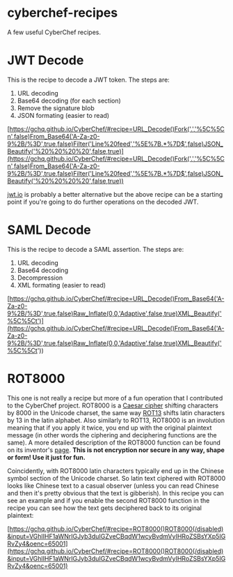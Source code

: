 # cyberchef-recipes

A few useful CyberChef recipes.

# JWT Decode

This is the recipe to decode a JWT token. The steps are:
1. URL decoding
2. Base64 decoding (for each section)
3. Remove the signature blob
4. JSON formating (easier to read)

[https://gchq.github.io/CyberChef/#recipe=URL_Decode()Fork('.','%5C%5Cn',false)From_Base64('A-Za-z0-9%2B/%3D',true,false)Filter('Line%20feed','%5E%7B.*%7D$',false)JSON_Beautify('%20%20%20%20',false,true)](https://gchq.github.io/CyberChef/#recipe=URL_Decode()Fork('.','%5C%5Cn',false)From_Base64('A-Za-z0-9%2B/%3D',true,false)Filter('Line%20feed','%5E%7B.*%7D$',false)JSON_Beautify('%20%20%20%20',false,true))

[jwt.io](https://jwt.io/) is probably a better alternative but the above recipe can be a starting point if you're going to do further operations on the decoded JWT.

# SAML Decode

This is the recipe to decode a SAML assertion. The steps are:
1. URL decoding
2. Base64 decoding
3. Decompression
4. XML formating (easier to read)

[https://gchq.github.io/CyberChef/#recipe=URL_Decode()From_Base64('A-Za-z0-9%2B/%3D',true,false)Raw_Inflate(0,0,'Adaptive',false,true)XML_Beautify('%5C%5Ct')](https://gchq.github.io/CyberChef/#recipe=URL_Decode()From_Base64('A-Za-z0-9%2B/%3D',true,false)Raw_Inflate(0,0,'Adaptive',false,true)XML_Beautify('%5C%5Ct'))

# ROT8000

This one is not really a recipe but more of a fun operation that I contributed to the CyberChef project. ROT8000 is a [Caesar cipher](https://en.wikipedia.org/wiki/Caesar_cipher) shifting characters by 8000 in the Unicode charset, the same way [ROT13](https://en.wikipedia.org/wiki/ROT13) shifts latin characters by 13 in the latin alphabet. Also similarly to ROT13, ROT8000 is an involution meaning that if you apply it twice, you end up with the original plaintext message (in other words the ciphering and deciphering functions are the same). A more detailed description of the ROT8000 function can be found on its inventor's [page](https://rot8000.com/info). **This is not encryption nor secure in any way, shape or form! Use it just for fun.**

Coincidently, with ROT8000 latin characters typically end up in the Chinese symbol section of the Unicode charset. So latin text ciphered with ROT8000 looks like Chinese text to a casual observer (unless you can read Chinese and then it's pretty obvious that the text is gibberish). In this recipe you can see an example and if you enable the second ROT8000 function in the recipe you can see how the text gets deciphered back to its original plaintext:

[https://gchq.github.io/CyberChef/#recipe=ROT8000()ROT8000(/disabled)&input=VGhlIHF1aWNrIGJyb3duIGZveCBqdW1wcyBvdmVyIHRoZSBsYXp5IGRvZy4&oenc=65001](https://gchq.github.io/CyberChef/#recipe=ROT8000()ROT8000(/disabled)&input=VGhlIHF1aWNrIGJyb3duIGZveCBqdW1wcyBvdmVyIHRoZSBsYXp5IGRvZy4&oenc=65001)
